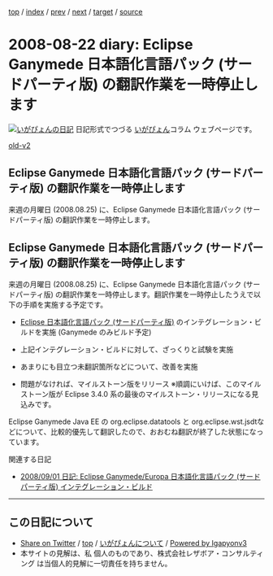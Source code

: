 [top](../index.html) 
 / [index](index.html) 
 / [prev](ig080805.html) 
 / [next](ig080901.html) 
 / [target](https://www.igapyon.jp/igapyon/diary/2008/ig080822.html) 
 / [source](https://github.com/igapyon/diary/blob/master/2008/ig080822.src.md) 

2008-08-22 diary: Eclipse Ganymede 日本語化言語パック (サードパーティ版) の翻訳作業を一時停止します
=====================================================================================================
[![いがぴょんの日記](https://www.igapyon.jp/igapyon/diary/images/iga200306s.jpg "いがぴょん")](https://www.igapyon.jp/igapyon/diary/memo/memoigapyon.html) 日記形式でつづる [いがぴょん](https://www.igapyon.jp/igapyon/diary/memo/memoigapyon.html)コラム ウェブページです。

[old-v2](ig080822-orig.html)

## Eclipse Ganymede 日本語化言語パック (サードパーティ版) の翻訳作業を一時停止します

来週の月曜日 (2008.08.25) に、Eclipse Ganymede 日本語化言語パック (サードパーティ版) の翻訳作業を一時停止します。


## Eclipse Ganymede 日本語化言語パック (サードパーティ版) の翻訳作業を一時停止します

来週の月曜日 (2008.08.25) に、Eclipse Ganymede 日本語化言語パック (サードパーティ版) の翻訳作業を一時停止します。翻訳作業を一時停止したうえで以下の手順を実施する予定です。

* [Eclipse 日本語化言語パック (サードパーティ版)](https://www.igapyon.jp/blanco/nlpack/eclipse/index.html) のインテグレーション・ビルドを実施 (Ganymede のみビルド予定)
  
* 上記インテグレーション・ビルドに対して、ざっくりと試験を実施
  
* あまりにも目立つ未翻訳箇所などについて、改善を実施
  
* 問題がなければ、マイルストーン版をリリース
  ※順調にいけば、このマイルストーン版が Eclipse 3.4.0 系の最後のマイルストーン・リリースになる見込みです。

Eclipse Ganymede Java EE の org.eclipse.datatools と org.eclipse.wst.jsdtなどについて、比較的優先して翻訳したので、おおむね翻訳が終了した状態になっています。

関連する日記

* [2008/09/01 日記: Eclipse Ganymede/Europa 日本語化言語パック (サードパーティ版) インテグレーション・ビルド](ig080901.html)


----------------------------------------------------------------------------------------------------

## この日記について

* [Share on Twitter](https://twitter.com/intent/tweet?hashtags=igapyon%2Cdiary%2C%E3%81%84%E3%81%8C%E3%81%B4%E3%82%87%E3%82%93&text=Eclipse+Ganymede+%E6%97%A5%E6%9C%AC%E8%AA%9E%E5%8C%96%E8%A8%80%E8%AA%9E%E3%83%91%E3%83%83%E3%82%AF+%28%E3%82%B5%E3%83%BC%E3%83%89%E3%83%91%E3%83%BC%E3%83%86%E3%82%A3%E7%89%88%29+%E3%81%AE%E7%BF%BB%E8%A8%B3%E4%BD%9C%E6%A5%AD%E3%82%92%E4%B8%80%E6%99%82%E5%81%9C%E6%AD%A2%E3%81%97%E3%81%BE%E3%81%99&url=https%3A%2F%2Fwww.igapyon.jp%2Figapyon%2Fdiary%2F2008%2Fig080822.html) / [top](../index.html) / [いがぴょんについて](https://www.igapyon.jp/igapyon/diary/memo/memoigapyon.html) / [Powered by Igapyonv3](https://github.com/igapyon/igapyonv3)
* 本サイトの見解は、私 個人のものであり、株式会社レザボア・コンサルティング は当個人的見解に一切責任を持ちません。 
